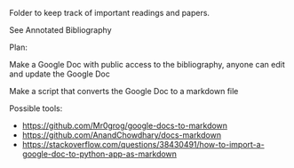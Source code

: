 Folder to keep track of important readings and papers.

See Annotated Bibliography

Plan:

Make a Google Doc with public access to the bibliography,
anyone can edit and update the Google Doc

Make a script that converts the Google Doc to a markdown file

Possible tools:
- https://github.com/Mr0grog/google-docs-to-markdown
- https://github.com/AnandChowdhary/docs-markdown 
- https://stackoverflow.com/questions/38430491/how-to-import-a-google-doc-to-python-app-as-markdown 